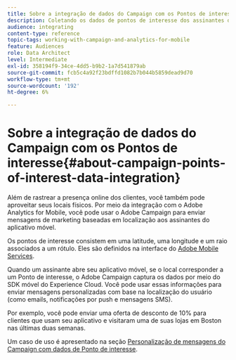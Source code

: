 ```yaml
---
title: Sobre a integração de dados do Campaign com os Pontos de interesse
description: Coletando os dados de pontos de interesse dos assinantes do aplicativo móvel, envie mensagens de marketing baseadas em localização para os assinantes por meio da integração no Adobe Campaign.
audience: integrating
content-type: reference
topic-tags: working-with-campaign-and-analytics-for-mobile
feature: Audiences
role: Data Architect
level: Intermediate
exl-id: 358194f9-34ce-4dd5-b9b2-1a7d541879ab
source-git-commit: fcb5c4a92f23bdffd1082b7b044b5859dead9d70
workflow-type: tm+mt
source-wordcount: '192'
ht-degree: 6%

---
```


# Sobre a integração de dados do Campaign com os Pontos de interesse{#about-campaign-points-of-interest-data-integration}

Além de rastrear a presença online dos clientes, você também pode aproveitar seus locais físicos. Por meio da integração com o Adobe Analytics for Mobile, você pode usar o Adobe Campaign para enviar mensagens de marketing baseadas em localização aos assinantes do aplicativo móvel.

Os pontos de interesse consistem em uma latitude, uma longitude e um raio associados a um rótulo. Eles são definidos na interface do [Adobe Mobile Services](https://experienceleague.adobe.com/docs/mobile-services/using/home.html?lang=pt-BR).

Quando um assinante abre seu aplicativo móvel, se o local corresponder a um Ponto de interesse, o Adobe Campaign captura os dados por meio do SDK móvel do Experience Cloud. Você pode usar essas informações para enviar mensagens personalizadas com base na localização do usuário (como emails, notificações por push e mensagens SMS).

Por exemplo, você pode enviar uma oferta de desconto de 10% para clientes que usam seu aplicativo e visitaram uma de suas lojas em Boston nas últimas duas semanas.

Um caso de uso é apresentado na seção [Personalização de mensagens do Campaign com dados de Ponto de interesse](../../integrating/using/personalizing-campaign-messages-with-point-of-interest-data.md).
